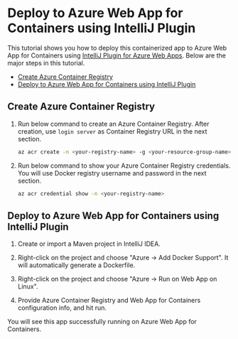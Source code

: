 # Deploy to Azure Web App for Containers using IntelliJ Plugin

This tutorial shows you how to deploy this containerized app to Azure Web App for Containers using [IntelliJ Plugin for Azure Web Apps](https://github.com/Microsoft/azure-tools-for-java).
Below are the major steps in this tutorial.
- [Create Azure Container Registry](#create-acr)
- [Deploy to Azure Web App for Containers using IntelliJ Plugin](#deploy)

<a name="create-acr"></a>
## Create Azure Container Registry

1. Run below command to create an Azure Container Registry.
After creation, use `login server` as Container Registry URL in the next section.

   ```bash
   az acr create -n <your-registry-name> -g <your-resource-group-name>
   ```

1. Run below command to show your Azure Container Registry credentials.
You will use Docker registry username and password in the next section.

    ```bash
    az acr credential show -n <your-registry-name>
    ```

<a name="deploy"></a>
## Deploy to Azure Web App for Containers using IntelliJ Plugin
1. Create or import a Maven project in IntelliJ IDEA. 

1. Right-click on the project and choose "Azure -> Add Docker Support". It will automatically generate a Dockerfile. 

1. Right-click on the project and choose "Azure -> Run on Web App on Linux".  

1. Provide Azure Container Registry and Web App for Containers configuration info, and hit run.

You will see this app successfully running on Azure Web App for Containers.


